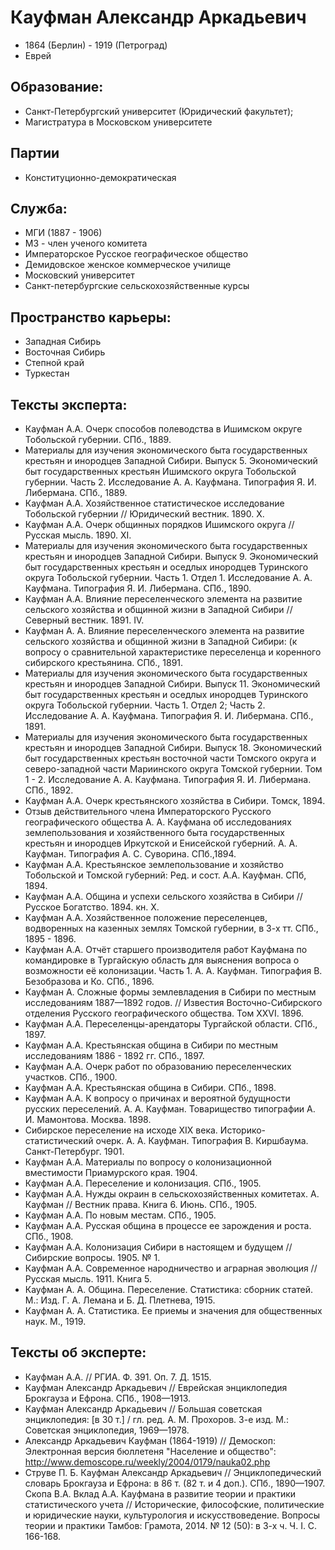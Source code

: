 # Кауфман Александр Аркадьевич
* 1864 (Берлин) - 1919 (Петроград)
* Еврей
## Образование:
* Санкт-Петербургский университет (Юридический факультет); 
* Магистратура в Московском университете
## Партии
* Конституционно-демократическая
## Служба:
* МГИ (1887 - 1906) 
* МЗ - член ученого комитета
* Императорское Русское географическое общество
* Демидовское женское коммерческое училище
* Московский университет
* Санкт-петербургские сельскохозяйственные курсы 
## Пространство карьеры:
* Западная Сибирь
* Восточная Сибирь
* Степной край
* Туркестан 
## Тексты эксперта:
* Кауфман А.А. Очерк способов полеводства в Ишимском округе Тобольской губернии. СПб., 1889.
* Материалы для изучения экономического быта государственных крестьян и инородцев Западной Сибири. Выпуск 5. Экономический быт государственных крестьян Ишимского округа Тобольской губернии. Часть 2. Исследование А. А. Кауфмана. Типография Я. И. Либермана. СПб., 1889.
* Кауфман А.А. Хозяйственное статистическое исследование Тобольской губернии // Юридический вестник. 1890. Х. 
* Кауфман А.А. Очерк общинных порядков Ишимского округа // Русская мысль. 1890. XI.
* Материалы для изучения экономического быта государственных крестьян и инородцев Западной Сибири. Выпуск 9. Экономический быт государственных крестьян и оседлых инородцев Туринского округа Тобольской губернии. Часть 1. Отдел 1. Исследование А. А. Кауфмана. Типография Я. И. Либермана. СПб., 1890.
* Кауфман А.А. Влияние переселенческого элемента на развитие сельского хозяйства и общинной жизни в Западной Сибири //Северный вестник. 1891. IV. 
* Кауфман А. А. Влияние переселенческого элемента на развитие сельского хозяйства и общинной жизни в Западной Сибири: (к вопросу о сравнительной характеристике переселенца и коренного сибирского крестьянина. СПб., 1891.
* Материалы для изучения экономического быта государственных крестьян и инородцев Западной Сибири. Выпуск 11. Экономический быт государственных крестьян и оседлых инородцев Туринского округа Тобольской губернии. Часть 1. Отдел 2; Часть 2. Исследование А. А. Кауфмана. Типография Я. И. Либермана. СПб., 1891.
* Материалы для изучения экономического быта государственных крестьян и инородцев Западной Сибири. Выпуск 18. Экономический быт государственных крестьян восточной части Томского округа и северо-западной части Мариинского округа Томской губернии. Том 1 - 2. Исследование А. А. Кауфмана. Типография Я. И. Либермана. СПб., 1892.
* Кауфман А.А. Очерк крестьянского хозяйства в Сибири. Томск, 1894. 
* Отзыв действительного члена Императорского Русского географического общества А. А. Кауфмана об исследованиях землепользования и хозяйственного быта государственных крестьян и инородцев Иркутской и Енисейской губерний. А. А. Кауфман. Типография А. С. Суворина. СПб.,1894.
* Кауфман А.А. Крестьянское землепользование и хозяйство Тобольской и Томской губерний: Ред. и сост. А.А. Кауфман. СПб, 1894.
* Кауфман А.А. Община и успехи сельского хозяйства в Сибири // Русское Богатство. 1894. кн. Х. 
* Кауфман А.А. Хозяйственное положение переселенцев, водворенных на казенных землях Томской губернии, в 3-х тт. СПб., 1895 - 1896. 
* Кауфман А.А. Отчёт старшего производителя работ Кауфмана по командировке в Тургайскую область для выяснения вопроса о возможности её колонизации. Часть 1. А. А. Кауфман. Типография В. Безобразова и Ко. СПб., 1896.
* Кауфман А. Сложные формы землевладения в Сибири по местным исследованиям 1887—1892 годов. // Известия Восточно-Сибирского отделения Русского географического общества. Том XXVI. 1896.
* Кауфман А.А. Переселенцы-арендаторы Тургайской области. СПб., 1897. 
* Кауфман А.А. Крестьянская община в Сибири по местным исследованиям 1886 - 1892 гг. СПб., 1897. 
* Кауфман А.А. Очерк работ по образованию переселенческих участков. СПб., 1900.
* Кауфман А.А. Крестьянская община в Сибири. СПб., 1898.
* Кауфман А.А. К вопросу о причинах и вероятной будущности русских переселений. А. А. Кауфман. Товарищество типографии А. И. Мамонтова. Москва. 1898.
* Сибирское переселение на исходе XIX века. Историко-статистический очерк. А. А. Кауфман. Типография В. Киршбаума. Санкт-Петербург. 1901.
* Кауфман А.А. Материалы по вопросу о колонизационной вместимости Приамурского края. 1904.
* Кауфман А.А. Переселение и колонизация. СПб., 1905.
* Кауфман А.А. Нужды окраин в сельскохозяйственных комитетах. А. Кауфман // Вестник права. Книга 6. Июнь. СПб., 1905.
* Кауфман А.А. По новым местам. СПб., 1905. 
* Кауфман А.А. Русская община в процессе ее зарождения и роста. СПб., 1908.
* Кауфман А.А. Колонизация Сибири в настоящем и будущем // Сибирские вопросы. 1905. № 1. 
* Кауфман А.А. Современное народничество и аграрная эволюция // Русская мысль. 1911. Книга 5. 
* Кауфман А. А. Община. Переселение. Статистика: сборник статей. М.: Изд. Г. А. Лемана и Б. Д. Плетнева, 1915. 
* Кауфман А. А. Статистика. Ее приемы и значения для общественных наук. М., 1919. 
## Тексты об эксперте:
* Кауфман А.А. // РГИА. Ф. 391. Оп. 7. Д. 1515.  
* Кауфман Александр Аркадьевич // Еврейская энциклопедия Брокгауза и Ефрона. СПб., 1908—1913.
* Кауфман Александр Аркадьевич // Большая советская энциклопедия: [в 30 т.] / гл. ред. А. М. Прохоров. 3-е изд. М.: Советская энциклопедия, 1969—1978.
* Александр Аркадьевич Кауфман (1864-1919) // Демоскоп: Электронная версия бюллетеня "Население и общество": http://www.demoscope.ru/weekly/2004/0179/nauka02.php 
* Струве П. Б. Кауфман Александр Аркадьевич // Энциклопедический словарь Брокгауза и Ефрона: в 86 т. (82 т. и 4 доп.). СПб., 1890—1907.
Скопа В.А. Вклад А.А. Кауфмана в развитие теории и практики статистического учета // Исторические, философские, политические и юридические науки, культурология и искусствоведение. Вопросы теории и практики
Тамбов: Грамота, 2014. № 12 (50): в 3-х ч. Ч. I. C. 166-168. 
